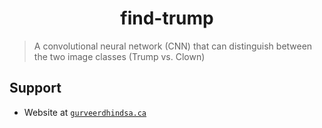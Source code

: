 <p align="center">
  <h1 align="center">find-trump</h1>
</p>

> A convolutional neural network (CNN) that can distinguish between the two image classes (Trump vs. Clown)

##  Support
- Website at <a href="https://gurveerdhindsa.ca" target="_blank">`gurveerdhindsa.ca`</a>
